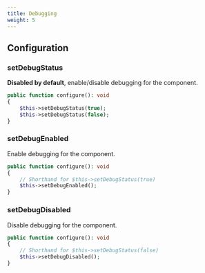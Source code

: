 ```yaml
---
title: Debugging
weight: 5
---
```


## Configuration

### setDebugStatus

**Disabled by default**, enable/disable debugging for the component.

```php
public function configure(): void
{
    $this->setDebugStatus(true);
    $this->setDebugStatus(false);
}
```

### setDebugEnabled

Enable debugging for the component.

```php
public function configure(): void
{
    // Shorthand for $this->setDebugStatus(true)
    $this->setDebugEnabled();
}
```

### setDebugDisabled

Disable debugging for the component.

```php
public function configure(): void
{
    // Shorthand for $this->setDebugStatus(false)
    $this->setDebugDisabled();
}
```

